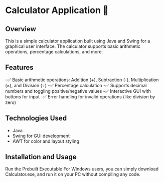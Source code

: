 # Calculator Application 🧮

## Overview
This is a simple calculator application built using Java and Swing for a graphical user interface. The calculator supports basic arithmetic operations, percentage calculations, and more.

## Features
-✅ Basic arithmetic operations: Addition (+), Subtraction (-), Multiplication (×), and Division (÷)
-✅ Percentage calculation
-✅ Supports decimal numbers and toggling positive/negative values
-✅ Interactive GUI with buttons for input
-✅ Error handling for invalid operations (like division by zero)

## Technologies Used
- Java
- Swing for GUI development
- AWT for color and layout styling

## Installation and Usage
Run the Prebuilt Executable
For Windows users, you can simply download Calculator.exe, and run it on your PC without compiling any code.
